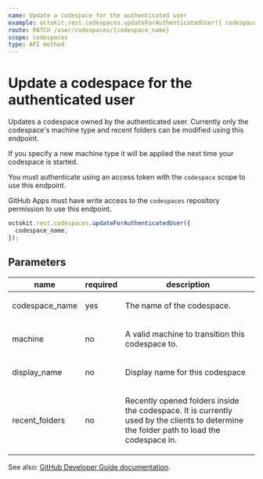 ```yaml
---
name: Update a codespace for the authenticated user
example: octokit.rest.codespaces.updateForAuthenticatedUser({ codespace_name })
route: PATCH /user/codespaces/{codespace_name}
scope: codespaces
type: API method
---
```


# Update a codespace for the authenticated user

Updates a codespace owned by the authenticated user. Currently only the codespace's machine type and recent folders can be modified using this endpoint.

If you specify a new machine type it will be applied the next time your codespace is started.

You must authenticate using an access token with the `codespace` scope to use this endpoint.

GitHub Apps must have write access to the `codespaces` repository permission to use this endpoint.

```js
octokit.rest.codespaces.updateForAuthenticatedUser({
  codespace_name,
});
```

## Parameters

<table>
  <thead>
    <tr>
      <th>name</th>
      <th>required</th>
      <th>description</th>
    </tr>
  </thead>
  <tbody>
    <tr><td>codespace_name</td><td>yes</td><td>

The name of the codespace.

</td></tr>
<tr><td>machine</td><td>no</td><td>

A valid machine to transition this codespace to.

</td></tr>
<tr><td>display_name</td><td>no</td><td>

Display name for this codespace

</td></tr>
<tr><td>recent_folders</td><td>no</td><td>

Recently opened folders inside the codespace. It is currently used by the clients to determine the folder path to load the codespace in.

</td></tr>
  </tbody>
</table>

See also: [GitHub Developer Guide documentation](https://docs.github.com/rest/reference/codespaces#update-a-codespace-for-the-authenticated-user).
